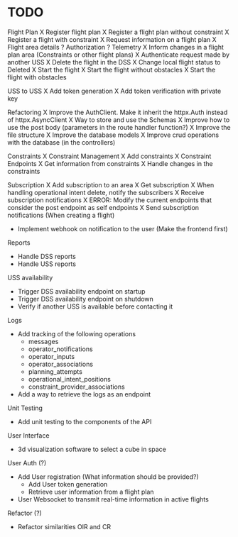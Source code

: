 # TODO

Flight Plan
X Register flight plan
    X Register a flight plan without constraint
    X Register a flight with constraint
X Request information on a flight plan
    X Flight area details
    ? Authorization
    ? Telemetry
X Inform changes in a flight plan area (Constraints or other flight plans)
    X Authenticate request made by another USS
    X Delete the flight in the DSS
    X Change local flight status to Deleted
X Start the flight
    X Start the flight without obstacles
    X Start the flight with obstacles

USS to USS
X Add token generation
X Add token verification with private key

Refactoring
X Improve the AuthClient. Make it inherit the httpx.Auth instead of httpx.AsyncClient
X Way to store and use the Schemas
    X Improve how to use the post body (parameters in the route handler function?)
    X Improve the file structure
X Improve the database models
X Improve crud operations with the database (in the controllers)

Constraints
X Constraint Management
    X Add constraints
X Constraint Endpoints
    X Get information from constraints
    X Handle changes in the constraints

Subscription
X Add subscription to an area
X Get subscription
X When handling operational intent delete, notify the subscribers
X Receive subscription notifications
    X ERROR: Modify the current endpoints that consider the post endpoint as
        self endpoints
X Send subscription notifications (When creating a flight)
- Implement webhook on notification to the user (Make the frontend first)

Reports
- Handle DSS reports
- Handle USS reports

USS availability
- Trigger DSS availability endpoint on startup
- Trigger DSS availability endpoint on shutdown
- Verify if another USS is available before contacting it

Logs
- Add tracking of the following operations
  - messages
  - operator_notifications
  - operator_inputs
  - operator_associations
  - planning_attempts
  - operational_intent_positions
  - constraint_provider_associations
- Add a way to retrieve the logs as an endpoint

Unit Testing
- Add unit testing to the components of the API

User Interface
- 3d visualization software to select a cube in space

User Auth (?)
- Add User registration (What information should be provided?)
    - Add User token generation
    - Retrieve user information from a flight plan
- User Websocket to transmit real-time information in active flights

Refactor (?)
- Refactor similarities OIR and CR
